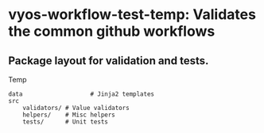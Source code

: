 # vyos-workflow-test-temp: Validates the common github workflows

## Package layout for validation and tests.

Temp

```
data                   # Jinja2 templates
src
    validators/ # Value validators
    helpers/    # Misc helpers
    tests/      # Unit tests
```
